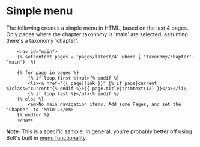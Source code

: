 Simple menu
===========

The following creates a simple menu in HTML, based on the last 4 pages. Only
pages where the chapter taxonomy is 'main' are selected, assuming there's a
taxonomy 'chapter'.

```
    <nav id="main">
    {% setcontent pages = 'pages/latest/4' where { 'taxonomy/chapter': 'main'}  %}

    {% for page in pages %}
        {% if loop.first %}<ul>{% endif %}
        <li><a href="{{ page|link }}" {% if page|current %}class="current"{% endif %}>{{ page.title|trimtext(12) }}</a></li>
        {% if loop.last %}</ul>{% endif %}
    {% else %}
        <em>No main navigation items. Add some Pages, and set the 'Chapter' to 'Main'.</em>
    {% endfor %}
    </nav>
```

<p class="note"><strong>Note:</strong> This is a specific sample. In general,
you're probably better off using Bolt's built in <a href="/menus">menu
functionality</a>.</p>
